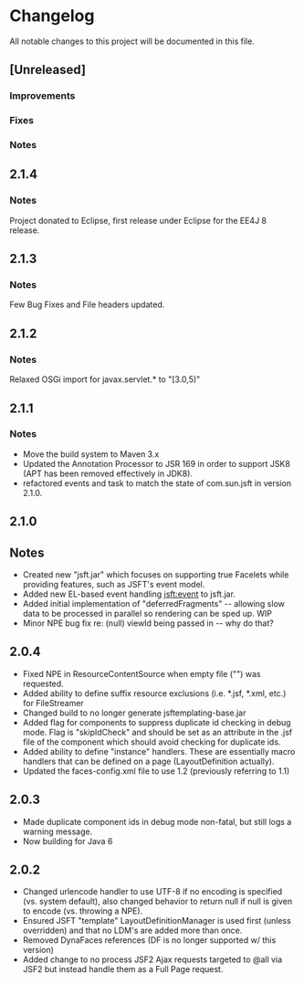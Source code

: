 # Changelog

All notable changes to this project will be documented in this file.

## [Unreleased]

### Improvements

### Fixes

### Notes

## 2.1.4

### Notes

Project donated to Eclipse, first release under Eclipse for the EE4J 8 release.

## 2.1.3

### Notes

Few Bug Fixes and File headers updated.

## 2.1.2

### Notes

Relaxed OSGi import for javax.servlet.* to "[3.0,5)"

## 2.1.1

### Notes

- Move the build system to Maven 3.x
- Updated the Annotation Processor to JSR 169 in order to support JSK8 (APT has
 been removed effectively in JDK8).
- refactored events and task to match the state of com.sun.jsft in version 2.1.0.

## 2.1.0

## Notes

- Created new "jsft.jar" which focuses on supporting true Facelets while
  providing features, such as JSFT's event model.
- Added new EL-based event handling <jsft:event> to jsft.jar.
- Added initial implementation of "deferredFragments" -- allowing slow data
  to be processed in parallel so rendering can be sped up.  WIP
- Minor NPE bug fix re: (null) viewId being passed in -- why do that?

## 2.0.4

- Fixed NPE in ResourceContentSource when empty file ("") was requested.
- Added ability to define suffix resource exclusions (i.e. *.jsf,
  *.xml, etc.) for FileStreamer
- Changed build to no longer generate jsftemplating-base.jar
- Added flag for components to suppress duplicate id checking in debug mode.
  Flag is "skipIdCheck" and should be set as an attribute in the .jsf file
  of the component which should avoid checking for duplicate ids.
- Added ability to define "instance" handlers.  These are essentially macro
  handlers that can be defined on a page (LayoutDefinition actually).
- Updated the faces-config.xml file to use 1.2 (previously referring to 1.1)

## 2.0.3

- Made duplicate component ids in debug mode non-fatal, but
  still logs a warning message.
- Now building for Java 6

## 2.0.2

- Changed urlencode handler to use UTF-8 if no encoding is specified
  (vs. system default), also changed behavior to return null if null
  is given to encode (vs. throwing a NPE).
- Ensured JSFT "template" LayoutDefinitionManager is used first (unless
  overridden) and that no LDM's are added more than once.
- Removed DynaFaces references (DF is no longer supported w/ this version)
- Added change to no process JSF2 Ajax requests targeted to @all via JSF2
  but instead handle them as a Full Page request.